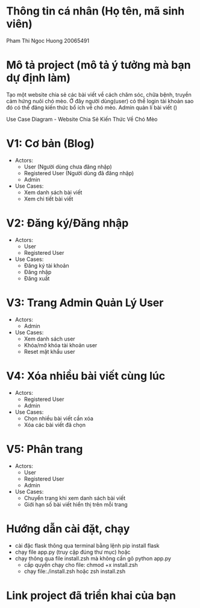 # Thông tin cá nhân (Họ tên, mã sinh viên)

Pham Thi Ngoc Huong
20065491

# Mô tả project (mô tả ý tưởng mà bạn dự định làm)

Tạo một website chia sẻ các bài viết về cách chăm sóc, chữa bệnh, truyền cảm hứng nuôi chó mèo. Ở đây người dùng(user) có thể login tài khoản sao đó có thể đăng kiến thức bổ ích về chó mèo. Admin quản lí bài viết ()

Use Case Diagram - Website Chia Sẻ Kiến Thức Về Chó Mèo

# V1: Cơ bản (Blog)

- Actors:
  - User (Người dùng chưa đăng nhập)
  - Registered User (Người dùng đã đăng nhập)
  - Admin
- Use Cases:
  - Xem danh sách bài viết
  - Xem chi tiết bài viết

# V2: Đăng ký/Đăng nhập

- Actors:
  - User
  - Registered User
- Use Cases:
  - Đăng ký tài khoản
  - Đăng nhập
  - Đăng xuất

# V3: Trang Admin Quản Lý User

- Actors:
  - Admin
- Use Cases:
  - Xem danh sách user
  - Khóa/mở khóa tài khoản user
  - Reset mật khẩu user

# V4: Xóa nhiều bài viết cùng lúc

- Actors:
  - Registered User
  - Admin
- Use Cases:
  - Chọn nhiều bài viết cần xóa
  - Xóa các bài viết đã chọn

# V5: Phân trang

- Actors:
  - User
  - Registered User
  - Admin
- Use Cases:
  - Chuyển trang khi xem danh sách bài viết
  - Giới hạn số bài viết hiển thị trên mỗi trang

# Hướng dẫn cài đặt, chạy

- cài đặc flask thông qua terminal bằng lệnh pip install flask
- chạy file app.py (truy cập đúng thư mục)
  hoặc
- chạy thông qua file install.zsh mà không cần gõ python app.py
  - cấp quyền chạy cho file: chmod +x install.zsh
  - chạy file:./install.zsh hoặc zsh install.zsh

# Link project đã triển khai của bạn
